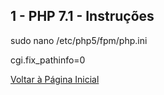 ## 1 - PHP 7.1 - Instruções


sudo nano /etc/php5/fpm/php.ini

cgi.fix_pathinfo=0


[Voltar à Página Inicial](../../README.md)